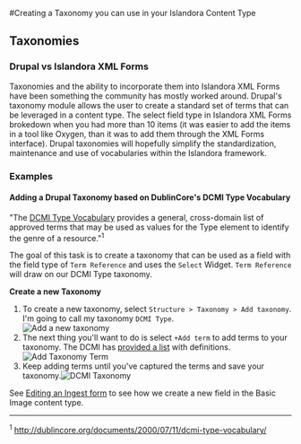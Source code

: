 #Creating a Taxonomy you can use in your Islandora Content Type

## Taxonomies

### Drupal vs Islandora XML Forms
Taxonomies and the ability to incorporate them into Islandora XML Forms have been something the community has mostly worked around.  Drupal's taxonomy module allows the user to create a standard set of terms that can be leveraged in a content type.  The select field type in Islandora XML Forms brokedown when you had more than 10 items (it was easier to add the items in a tool like Oxygen, than it was to add them through the XML Forms interface).  Drupal taxonomies will hopefully simplify the standardization, maintenance and use of vocabularies within the Islandora framework. 

### Examples 
#### Adding a Drupal Taxonomy based on DublinCore's DCMI Type Vocabulary
"The [DCMI Type Vocabulary](http://dublincore.org/documents/2000/07/11/dcmi-type-vocabulary/) provides a general, cross-domain list of approved terms that may be used as values for the Type element to identify the genre of a resource."<sup>1</sup>  
 
The goal of this task is to create a taxonomy that can be used as a field with the field type of `Term Reference` and uses the `Select` Widget.  `Term Reference` will draw on our DCMI Type taxonomy.

**Create a new Taxonomy**

 1. To create a new taxonomy, select `Structure > Taxonomy > Add taxonomy`. I'm going to call my taxonomy `DCMI Type`.  
![Add a new taxonomy](https://lh3.googleusercontent.com/_wAZTJPbWsVt8EebdvlX7xkQbujV-8QJsVGeZqmPqQQ=s700 "Add a new taxonomy") 
 2. The next thing you'll want to do is select `+Add term` to add terms to your taxonomy. The DCMI has [provided a list](http://dublincore.org/documents/2012/06/14/dcmi-terms/?v=elements#H7) with definitions.![Add Taxonomy Term](https://lh3.googleusercontent.com/hz_Ybz9XmbYBM8a5QaTaCcXykt-SH88VBUX3ubuQxhc=s700 "Add Taxonomy Term")
 3. Keep adding terms until you've captured the terms and save your taxonomy.![DCMI Taxonomy](https://lh3.googleusercontent.com/hYY0ldThWXSMQyaG6aiPY00fpy031H1Hd7ReWJNAvPY=s700 "DCMI Taxonomy")

See [Editing an Ingest form](#) to see how we create a new field in the Basic Image content type.








---
<sup>1</sup> http://dublincore.org/documents/2000/07/11/dcmi-type-vocabulary/